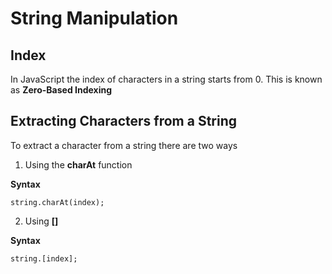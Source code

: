 # String Manipulation

## Index 

In JavaScript the index of characters in a string starts from 0. This is known as **Zero-Based Indexing**

## Extracting Characters from a String

To extract a character from a string there are two ways 

1. Using the **charAt** function

**Syntax**
```
string.charAt(index);
```

2. Using **[]** 

**Syntax**
```
string.[index];
```


